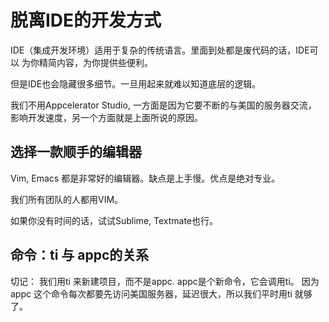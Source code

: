 # 脱离IDE的开发方式

IDE（集成开发环境）适用于复杂的传统语言。里面到处都是废代码的话，IDE可以
为你精简内容，为你提供些便利。

但是IDE也会隐藏很多细节。一旦用起来就难以知道底层的逻辑。

我们不用Appcelerator Studio, 一方面是因为它要不断的与美国的服务器交流，
影响开发速度，另一个方面就是上面所说的原因。

## 选择一款顺手的编辑器

Vim, Emacs 都是非常好的编辑器。缺点是上手慢。优点是绝对专业。

我们所有团队的人都用VIM。

如果你没有时间的话，试试Sublime, Textmate也行。

## 命令：ti 与 appc的关系

切记： 我们用ti 来新建项目，而不是appc.  appc是个新命令，它会调用ti。
因为appc 这个命令每次都要先访问美国服务器，延迟很大，所以我们平时用ti
就够了。


